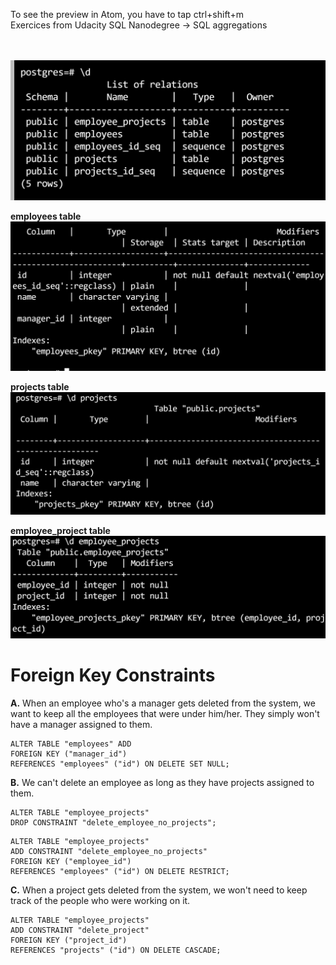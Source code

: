 
To see the preview in Atom, you have to tap ctrl+shift+m </br>
Exercices from Udacity SQL Nanodegree -> SQL aggregations  </br> </br> </br>


![](constraint_modifiers.JPG)

__employees table__
![](constraint_modifiers_employees.JPG)

__projects table__
![](constraint_modifiers_projects.JPG)

__employee_project table__
![](constraint_modifiers_project_employee.JPG)


# Foreign Key Constraints

__A.__ When an employee who's a manager gets deleted from the system, we want to keep all the employees that were under him/her. They simply won't have a manager assigned to them.

```
ALTER TABLE "employees" ADD
FOREIGN KEY ("manager_id")
REFERENCES "employees" ("id") ON DELETE SET NULL;
```

__B.__ We can't delete an employee as long as they have projects assigned to them.
```
ALTER TABLE "employee_projects"
DROP CONSTRAINT "delete_employee_no_projects";
```
```
ALTER TABLE "employee_projects"
ADD CONSTRAINT "delete_employee_no_projects"
FOREIGN KEY ("employee_id")
REFERENCES "employees" ("id") ON DELETE RESTRICT;
```
__C.__ When a project gets deleted from the system, we won't need to keep track of the people who were working on it.
```
ALTER TABLE "employee_projects"
ADD CONSTRAINT "delete_project"
FOREIGN KEY ("project_id")
REFERENCES "projects" ("id") ON DELETE CASCADE;
```
